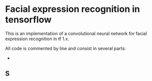 # Facial expression recognition in tensorflow 
This is an implementation of a convolutional neural network for facial expression recognition in tf 1.x.

All code is commented by line and consist in several parts:

- 
## S
